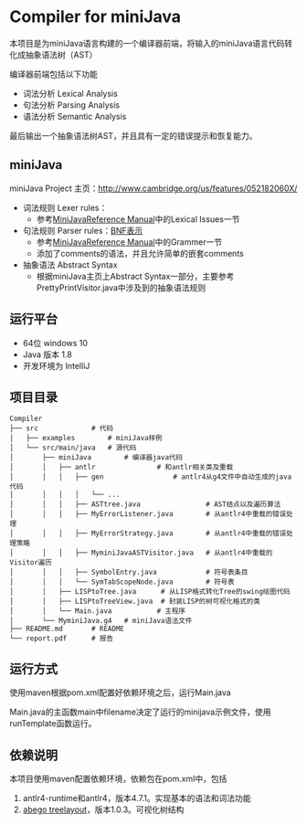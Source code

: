# Compiler for miniJava

本项目是为miniJava语言构建的一个编译器前端，将输入的miniJava语言代码转化成抽象语法树（AST）

编译器前端包括以下功能

- 词法分析 Lexical Analysis 
- 句法分析 Parsing Analysis
- 语法分析 Semantic Analysis

最后输出一个抽象语法树AST，并且具有一定的错误提示和恢复能力。



## miniJava

miniJava Project 主页：http://www.cambridge.org/us/features/052182060X/

- 词法规则 Lexer rules：
  - 参考[MiniJavaReference Manual](http://www.cambridge.org/us/features/052182060X/mjreference/mjreference.html)中的Lexical Issues一节
- 句法规则 Parser rules：[BNF表示](http://www.cambridge.org/us/features/052182060X/grammar.html)
  - 参考[MiniJavaReference Manual](http://www.cambridge.org/us/features/052182060X/mjreference/mjreference.html)中的Grammer一节
  - 添加了comments的语法，并且允许简单的嵌套comments
- 抽象语法 Abstract Syntax
  - 根据miniJava主页上Abstract Syntax一部分，主要参考PrettyPrintVisitor.java中涉及到的抽象语法规则





## 运行平台

- 64位 windows 10
- Java 版本 1.8
- 开发环境为 IntelliJ



## 项目目录

```
Compiler
├── src				# 代码
│	├── examples 		# miniJava样例	
│	└── src/main/java	# 源代码
│		├── miniJava 		# 编译器java代码
│		│	├── antlr 				# 和antlr相关类及重载
│		│	│	├── gen 				# antlr4从g4文件中自动生成的java代码
│		│	│	│	└── ...			
│		│	│	├── ASTtree.java 				# AST结点以及遍历算法
│		│	│	├── MyErrorListener.java 		# 从antlr4中重载的错误处理
│		│	│	├── MyErrorStrategy.java 		# 从antlr4中重载的错误处理策略
│		│	│	├── MyminiJavaASTVisitor.java	# 从antlr4中重载的Visitor遍历
│		│	│	├── SymbolEntry.java 			# 符号表条目
│		│	│	└── SymTabScopeNode.java 		# 符号表
│		│	├── LISPtoTree.java		 # 从LISP格式转化Tree的swing绘图代码
│		│	├── LISPtoTreeView.java  # 封装LISP的树可视化格式的类
│		│	└── Main.java			# 主程序
│		└── MyminiJava.g4	# miniJava语法文件
├── README.md		# README 		    
└── report.pdf		# 报告
```





## 运行方式

使用maven根据pom.xml配置好依赖环境之后，运行Main.java

Main.java的主函数main中filename决定了运行的minijava示例文件，使用runTemplate函数运行。



## 依赖说明

本项目使用maven配置依赖环境，依赖包在pom.xml中，包括

1. antlr4-runtime和antlr4，版本4.7.1。实现基本的语法和词法功能
2. [abego treelayout](http://treelayout.sourceforge.net/)，版本1.0.3。可视化树结构

